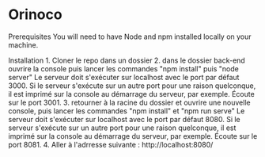 # Orinoco
Prerequisites
You will need to have Node and npm installed locally on your machine.

Installation
1.
Cloner le repo dans un dossier
2.
dans le dossier back-end ouvrire la console puis lancer les commandes "npm install" puis "node server"
Le serveur doit s'exécuter sur localhost avec le port par défaut 3000. Si le serveur s'exécute sur un autre port pour une raison quelconque, 
il est imprimé sur la console au démarrage du serveur, par exemple. Écoute sur le port 3001.
3.
retourner à la racine du dossier et ouvrire une nouvelle console, puis lancer les commandes "npm install" et "npm run serve"
Le serveur doit s'exécuter sur localhost avec le port par défaut 8080. Si le serveur s'exécute sur un autre port pour une raison quelconque, 
il est imprimé sur la console au démarrage du serveur, par exemple. Écoute sur le port 8081.
4.
Aller à l'adrresse suivante :
http://localhost:8080/





